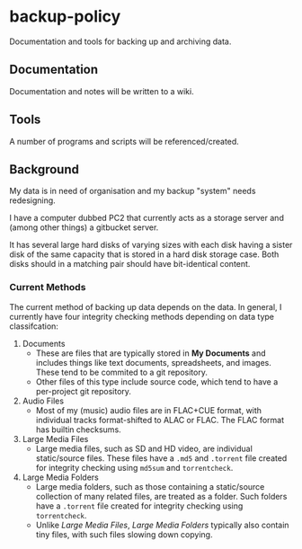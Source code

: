 # backup-policy
Documentation and tools for backing up and archiving data.

## Documentation

Documentation and notes will be written to a wiki.

## Tools

A number of programs and scripts will be referenced/created.

## Background

My data is in need of organisation and my backup "system" needs redesigning.

I have a computer dubbed PC2 that currently acts as a storage server and (among other things) a gitbucket server.

It has several large hard disks of varying sizes with each disk having a sister disk of the same capacity that is stored in a hard disk storage case. Both disks should in a matching pair should have bit-identical content.

### Current Methods

The current method of backing up data depends on the data. In general, I currently have four integrity checking methods depending on data type classifcation:

1. Documents
    * These are files that are typically stored in **My Documents** and includes things like text documents, spreadsheets, and images. These tend to be commited to a git repository.
    * Other files of this type include source code, which tend to have a per-project git repository.
2. Audio Files
    * Most of my (music) audio files are in FLAC+CUE format, with individual tracks format-shifted to ALAC or FLAC. The FLAC format has builtin checksums.
3. Large Media Files
    * Large media files, such as SD and HD video, are individual static/source files. These files have a ```.md5``` and ```.torrent``` file created for integrity checking using ```md5sum``` and ```torrentcheck```.
4. Large Media Folders
    * Large media folders, such as those containing a static/source collection of many related files, are treated as a folder. Such folders have a ```.torrent``` file created for integrity checking using ```torrentcheck```.
    * Unlike *Large Media Files*, *Large Media Folders* typically also contain tiny files, with such files slowing down copying.
